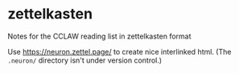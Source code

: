 # zettelkasten
Notes for the CCLAW reading list in zettelkasten format

Use https://neuron.zettel.page/ to create nice interlinked html. (The `.neuron/` directory isn't under version control.)
